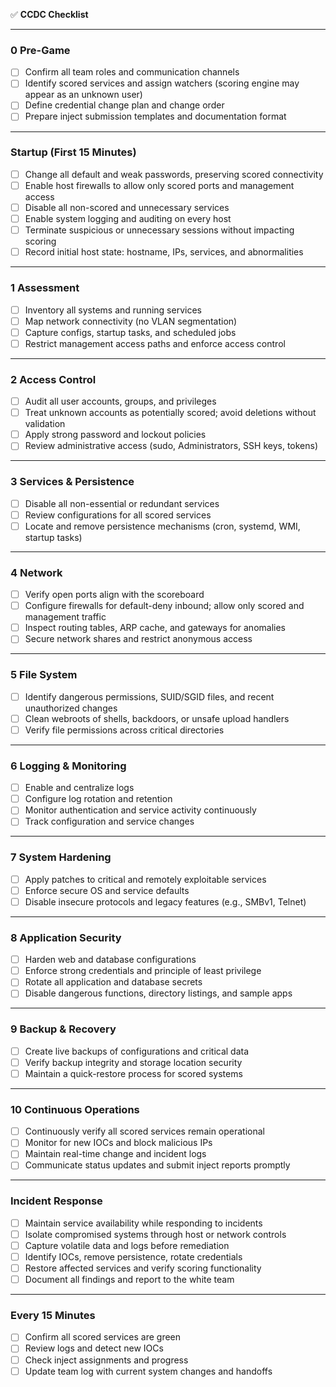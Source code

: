 ✅ **CCDC Checklist**

---

### **0 Pre-Game**

- [ ] Confirm all team roles and communication channels
- [ ] Identify scored services and assign watchers (scoring engine may appear as an unknown user)
- [ ] Define credential change plan and change order
- [ ] Prepare inject submission templates and documentation format

---

### **Startup (First 15 Minutes)**

- [ ] Change all default and weak passwords, preserving scored connectivity
- [ ] Enable host firewalls to allow only scored ports and management access
- [ ] Disable all non-scored and unnecessary services
- [ ] Enable system logging and auditing on every host
- [ ] Terminate suspicious or unnecessary sessions without impacting scoring
- [ ] Record initial host state: hostname, IPs, services, and abnormalities

---

### **1 Assessment**

- [ ] Inventory all systems and running services
- [ ] Map network connectivity (no VLAN segmentation)
- [ ] Capture configs, startup tasks, and scheduled jobs
- [ ] Restrict management access paths and enforce access control

---

### **2 Access Control**

- [ ] Audit all user accounts, groups, and privileges
- [ ] Treat unknown accounts as potentially scored; avoid deletions without validation
- [ ] Apply strong password and lockout policies
- [ ] Review administrative access (sudo, Administrators, SSH keys, tokens)

---

### **3 Services & Persistence**

- [ ] Disable all non-essential or redundant services
- [ ] Review configurations for all scored services
- [ ] Locate and remove persistence mechanisms (cron, systemd, WMI, startup tasks)

---

### **4 Network**

- [ ] Verify open ports align with the scoreboard
- [ ] Configure firewalls for default-deny inbound; allow only scored and management traffic
- [ ] Inspect routing tables, ARP cache, and gateways for anomalies
- [ ] Secure network shares and restrict anonymous access

---

### **5 File System**

- [ ] Identify dangerous permissions, SUID/SGID files, and recent unauthorized changes
- [ ] Clean webroots of shells, backdoors, or unsafe upload handlers
- [ ] Verify file permissions across critical directories

---

### **6 Logging & Monitoring**

- [ ] Enable and centralize logs
- [ ] Configure log rotation and retention
- [ ] Monitor authentication and service activity continuously
- [ ] Track configuration and service changes

---

### **7 System Hardening**

- [ ] Apply patches to critical and remotely exploitable services
- [ ] Enforce secure OS and service defaults
- [ ] Disable insecure protocols and legacy features (e.g., SMBv1, Telnet)

---

### **8 Application Security**

- [ ] Harden web and database configurations
- [ ] Enforce strong credentials and principle of least privilege
- [ ] Rotate all application and database secrets
- [ ] Disable dangerous functions, directory listings, and sample apps

---

### **9 Backup & Recovery**

- [ ] Create live backups of configurations and critical data
- [ ] Verify backup integrity and storage location security
- [ ] Maintain a quick-restore process for scored systems

---

### **10 Continuous Operations**

- [ ] Continuously verify all scored services remain operational
- [ ] Monitor for new IOCs and block malicious IPs
- [ ] Maintain real-time change and incident logs
- [ ] Communicate status updates and submit inject reports promptly

---

### **Incident Response**

- [ ] Maintain service availability while responding to incidents
- [ ] Isolate compromised systems through host or network controls
- [ ] Capture volatile data and logs before remediation
- [ ] Identify IOCs, remove persistence, rotate credentials
- [ ] Restore affected services and verify scoring functionality
- [ ] Document all findings and report to the white team

---

### **Every 15 Minutes**

- [ ] Confirm all scored services are green
- [ ] Review logs and detect new IOCs
- [ ] Check inject assignments and progress
- [ ] Update team log with current system changes and handoffs
